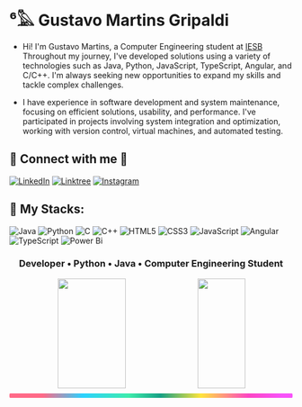 # ⁶𓅓 Gustavo Martins Gripaldi

- Hi! I'm Gustavo Martins, a Computer Engineering student at [IESB](https://www.iesb.br) Throughout my journey, I've developed solutions using a variety of technologies such as Java, Python, JavaScript, TypeScript, Angular, and C/C++. I'm always seeking new opportunities to expand my skills and tackle complex challenges.

- I have experience in software development and system maintenance, focusing on efficient solutions, usability, and performance. I've participated in projects involving system integration and optimization, working with version control, virtual machines, and automated testing.

## 👻 Connect with me 👻

[![LinkedIn](https://img.shields.io/badge/LinkedIn-000?style=for-the-badge&logo=linkedin&logoColor=0E76A8)](https://www.linkedin.com/in/g2martins/)
[![Linktree](https://img.shields.io/badge/linktree-000000?style=for-the-badge&logo=linktree&logoColor=)](https://beacons.ai/g2martins/)
[![Instagram](https://img.shields.io/badge/Instagram-000?style=for-the-badge&logo=instagram)](https://www.instagram.com/_g2martins/?hl=pt-br)

## 🚀 My Stacks:

![Java](https://img.shields.io/badge/java-000.svg?style=for-the-badge&logo=openjdk&logoColor=white)
![Python](https://img.shields.io/badge/Python-000?style=for-the-badge&logo=python)
![C](https://img.shields.io/badge/C-000?style=for-the-badge&logo=c)
![C++](https://img.shields.io/badge/C%2B%2B-000?style=for-the-badge&logo=c%2B%2B&logoColor=00599C)
![HTML5](https://img.shields.io/badge/HTML5-000?style=for-the-badge&logo=html5)
![CSS3](https://img.shields.io/badge/CSS3-000?style=for-the-badge&logo=css3&logoColor=264CE4)
![JavaScript](https://img.shields.io/badge/JavaScript-000?style=for-the-badge&logo=javascript)
![Angular](https://img.shields.io/badge/Angular-0F0F11.svg?style=for-the-badge&logo=Angular&logoColor=white)
![TypeScript](https://img.shields.io/badge/TypeScript-000.svg?style=for-the-badge&logo=TypeScript&logoColor=white)
![Power Bi](https://img.shields.io/badge/power_bi-F2C811?style=for-the-badge&logo=powerbi&logoColor=black)

<h3 align="center">
  Developer • Python • Java • Computer Engineering Student
</h3>

<div align="center">
<div align="center">
<img width="49%" height="195px" src="https://github-readme-stats.vercel.app/api?username=G2Martins&show_icons=true&count_private=true&title_color=80F7D4&icon_color=9d00ff&text_color=c9d1d9&bg_color=0d1117&border_color=fff0" /> 
  
<img width="41%" height="195px" src="https://github-readme-stats.vercel.app/api/top-langs/?username=G2Martins&layout=compact&title_color=80F7D4&text_color=fff&bg_color=0d1117&border_color=fff0"/>
</div>

</div>
</div>
  <img src="./.github/assets/lineBar.png" width="100%" height="8px"/>

<div><br />
